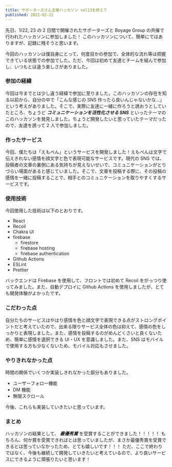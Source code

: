 ```yaml
---
title: サポーターズさん主催ハッカソン vol13を終えて
published: 2022-02-22
---
```


先日、1/22, 23 の 2 日間で開催されたサポーターズと Boyage Group の共催で行われたハッカソンに参加しました！
このハッカソンについて、簡単にではありますが、記録に残そうと思います。

今回のハッカソンは僕自身にとって、何度目かの参加で、全体的な流れ等は把握できている状態での参加でした。ただ、今回は初めて友達とチームを組んで参加し、いつもとは違う楽しさがありました。

### 参加の経緯

今回は今までとは少し違う経緯で参加に至りました。このハッカソンの存在を知る以前から、自分の中で「こんな感じの SNS 作ったら良いんじゃないかな...」という考えがありました。そこで、実際に友達に一緒に作ろうと誘おうとしていたところ、ちょうど **_コミュニケーションを活性化させる SNS_** といったテーマのこのハッカソンを発見しました。ちょうど開発したいと思っていたテーマだったので、友達を誘って 2 人で参加しました。

### 作ったサービス

今回、僕たちは「えもぺん」というサービスを開発しました！えもぺんは文字で伝えきれない感情を顔文字と色で表現可能なサービスです。現代の SNS では、投稿者の文章の裏側にある気持ちが見えないせいで、コミュニケーションがとりづらい場面があると感じていました。そこで、文章を投稿する際に、その投稿の感情を一緒に投稿することで、相手とのコミュニケーションを取りやすくするサービスです。

### 使用技術

今回使用した技術は以下のとおりです。

- React
- Recoil
- Chakra UI
- firebase
  - firestore
  - firebase hosting
  - firebase authentication
- Github Actions
- ESLint
- Prettier

バックエンドは Firebase を使用して、フロントでは初めて Recoil をがっつり使ってみました。また、自動デプロイに Github Actions を使用しましたが、とても開発体験がよかったです。

### こだわった点

自分たちのサービスはやはり感情を色と顔文字で表現できる点がストロングポイントだと考えていたので、出来る限りサービス全体の色は抑えて、感情の色をしっかりと表現しました。また、感情を投稿するのがめんどくさいと良くないため、簡単に感情を選択できる UI・UX を意識しました。また、SNS はモバイルで使用する方も少なくないため、モバイル対応もさせました。

### やりきれなかった点

時間の関係でいくつか実装しきれなかった部分もありました。

- ユーザーフォロー機能
- DM 機能
- 無限スクロール

今後、これらも実装していきたいと思っています。

### まとめ

ハッカソンの結果として、 **_最優秀賞_** を受賞することができました！！！！！
もちろん、何か賞を受賞できればとは思っていましたが、まさか最優秀賞を受賞できるとは思っていなかったため、とても嬉しいです！！！
ただ、ここで終わりではなく、今後も継続して開発していきたいと考えているので、より良いサービスにできるように頑張りたいと思います！
